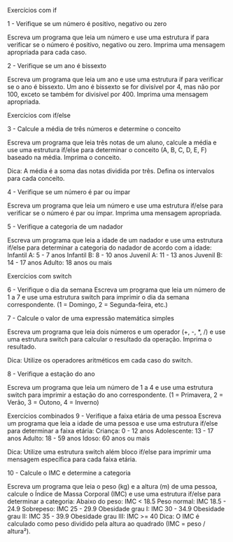 Exercícios com if

1 - Verifique se um número é positivo, negativo ou zero

Escreva um programa que leia um número e use uma estrutura if para verificar se o número é positivo, negativo ou zero. Imprima uma
mensagem apropriada para cada caso.

2 - Verifique se um ano é bissexto

Escreva um programa que leia um ano e use uma estrutura if para verificar se o ano é bissexto. Um ano é bissexto se for divisível por 4,
mas não por 100, exceto se também for divisível por 400. Imprima uma mensagem apropriada.

Exercícios com if/else

3 - Calcule a média de três números e determine o conceito

Escreva um programa que leia três notas de um aluno, calcule a média e use uma estrutura if/else para determinar o conceito (A, B, C, D, E, F) baseado na média. Imprima o conceito.

Dica: A média é a soma das notas dividida por três. Defina os intervalos para cada conceito.

4 - Verifique se um número é par ou ímpar

Escreva um programa que leia um número e use uma estrutura  if/else para verificar se o número é par ou ímpar. Imprima uma mensagem apropriada.

5 - Verifique a categoria de um nadador

Escreva um programa que leia a idade de um nadador e use uma estrutura if/else para determinar a categoria do nadador de acordo com a idade:
            Infantil A: 5 - 7 anos
            Infantil B: 8 - 10 anos
            Juvenil A: 11 - 13 anos
            Juvenil B: 14 - 17 anos
            Adulto: 18 anos ou mais

Exercícios com switch

6 - Verifique o dia da semana
Escreva um programa que leia um número de 1 a 7 e use uma estrutura switch para imprimir o dia da semana correspondente. (1 =
Domingo, 2 = Segunda-feira, etc.)

7 - Calcule o valor de uma expressão matemática simples

Escreva um programa que leia dois números e um operador (+, -, *, /) e use uma estrutura switch para calcular o resultado da operação.
Imprima o resultado.

Dica: Utilize os operadores aritméticos em cada caso do switch.

8 - Verifique a estação do ano

Escreva um programa que leia um número de 1 a 4 e use uma estrutura switch para imprimir a estação do ano correspondente. (1 =
Primavera, 2 = Verão, 3 = Outono, 4 = Inverno)

Exercícios combinados
9 - Verifique a faixa etária de uma pessoa
Escreva um programa que leia a idade de uma pessoa e use uma estrutura if/else para determinar a faixa etária:
            Criança: 0 - 12 anos
            Adolescente: 13 - 17 anos
            Adulto: 18 - 59 anos
            Idoso: 60 anos ou mais

Dica: Utilize uma estrutura switch além bloco if/else para imprimir uma mensagem específica para cada faixa etária.

10 - Calcule o IMC e determine a categoria

Escreva um programa que leia o peso (kg) e a altura (m) de uma pessoa, calcule o Índice de Massa Corporal (IMC) e use uma estrutura
if/else para determinar a categoria:
            Abaixo do peso: IMC < 18.5
            Peso normal: IMC 18.5 - 24.9
            Sobrepeso: IMC 25 - 29.9
            Obesidade grau I: IMC 30 - 34.9
            Obesidade grau II: IMC 35 - 39.9
            Obesidade grau III: IMC >= 40
Dica: O IMC é calculado como peso dividido pela altura ao quadrado (IMC = peso / altura²).